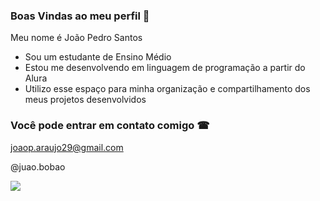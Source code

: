 ### Boas Vindas ao meu perfil 🌟

Meu nome é João Pedro Santos

- Sou um estudante de Ensino Médio
- Estou me desenvolvendo em linguagem de programação a partir do Alura
- Utilizo esse espaço para minha organização e compartilhamento dos meus projetos desenvolvidos

### Você pode entrar em contato comigo ☎

joaop.araujo29@gmail.com

@juao.bobao

![](https://media1.tenor.com/m/t-J79EIGaq0AAAAC/xsdf.gif)
